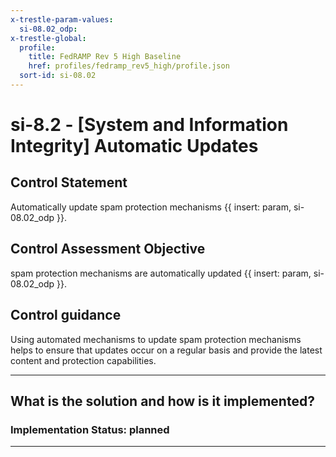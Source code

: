 ```yaml
---
x-trestle-param-values:
  si-08.02_odp:
x-trestle-global:
  profile:
    title: FedRAMP Rev 5 High Baseline
    href: profiles/fedramp_rev5_high/profile.json
  sort-id: si-08.02
---
```


# si-8.2 - \[System and Information Integrity\] Automatic Updates

## Control Statement

Automatically update spam protection mechanisms {{ insert: param, si-08.02_odp }}.

## Control Assessment Objective

spam protection mechanisms are automatically updated {{ insert: param, si-08.02_odp }}.

## Control guidance

Using automated mechanisms to update spam protection mechanisms helps to ensure that updates occur on a regular basis and provide the latest content and protection capabilities.

______________________________________________________________________

## What is the solution and how is it implemented?

<!-- For implementation status enter one of: implemented, partial, planned, alternative, not-applicable -->

<!-- Note that the list of rules under ### Rules: is read-only and changes will not be captured after assembly to JSON -->

<!-- Add control implementation description here for control: si-8.2 -->

### Implementation Status: planned

______________________________________________________________________
